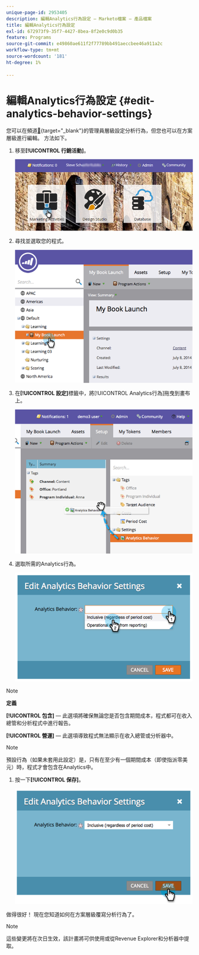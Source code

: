 ```yaml
---
unique-page-id: 2953405
description: 編輯Analytics行為設定 — Marketo檔案 — 產品檔案
title: 編輯Analytics行為設定
exl-id: 672973f9-35f7-4427-8bea-8f2e0c9d0b35
feature: Programs
source-git-commit: e49860ae611f2f77789bb491aeccbee46a911a2c
workflow-type: tm+mt
source-wordcount: '181'
ht-degree: 1%

---
```


# 編輯Analytics行為設定 {#edit-analytics-behavior-settings}

您可以在頻道[&#128279;](/help/marketo/product-docs/reporting/revenue-cycle-analytics/program-analytics/make-a-program-without-a-period-cost-available-in-revenue-explorer-and-analyzers.md){target="_blank"}的管理員層級設定分析行為，但您也可以在方案層級進行編輯。 方法如下。

1. 移至&#x200B;**[!UICONTROL 行銷活動]**。

   ![](assets/login-marketing-activities-2.png)

1. 尋找並選取您的程式。

   ![](assets/image2014-9-24-11-3a40-3a57.png)

1. 在&#x200B;**[!UICONTROL 設定]**&#x200B;標籤中，將[!UICONTROL Analytics行為]拖曳到畫布上。

   ![](assets/image2014-9-24-11-3a41-3a2.png)

1. 選取所需的Analytics行為。

   ![](assets/image2014-9-24-11-3a42-3a0.png)

>[!NOTE]
>
>**定義**
>
>**[!UICONTROL 包含]** — 此選項將確保無論您是否包含期間成本，程式都可在收入總管和分析程式中進行報告。
>
>**[!UICONTROL 營運]** — 此選項導致程式無法顯示在收入總管或分析器中。

>[!NOTE]
>
>預設行為（如果未套用此設定）是，只有在至少有一個期間成本（即使指派零美元）時，程式才會包含在Analytics中。

1. 按一下&#x200B;**[!UICONTROL 保存]**。

   ![](assets/image2014-9-24-11-3a42-3a6.png)

做得很好！ 現在您知道如何在方案層級覆寫分析行為了。

>[!NOTE]
>
>這些變更將在次日生效，該計畫將可供使用或從Revenue Explorer和分析器中提取。
